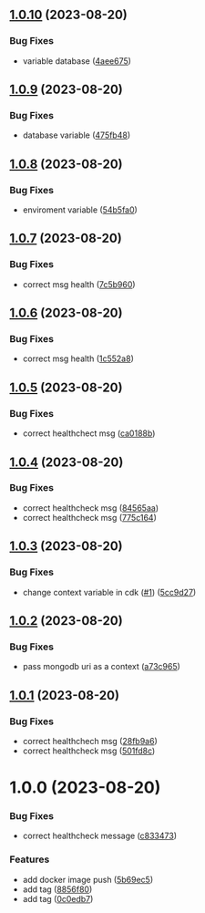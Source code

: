 ## [1.0.10](https://github.com/siobhanmt3/cdk-project/compare/v1.0.9...v1.0.10) (2023-08-20)


### Bug Fixes

* variable database ([4aee675](https://github.com/siobhanmt3/cdk-project/commit/4aee6754e9d578a4cf1ff83b39457e7934a39d61))

## [1.0.9](https://github.com/siobhanmt3/cdk-project/compare/v1.0.8...v1.0.9) (2023-08-20)


### Bug Fixes

* database variable ([475fb48](https://github.com/siobhanmt3/cdk-project/commit/475fb48ff78798de2d71cce386891ff5bf4bbffb))

## [1.0.8](https://github.com/siobhanmt3/cdk-project/compare/v1.0.7...v1.0.8) (2023-08-20)


### Bug Fixes

* enviroment variable ([54b5fa0](https://github.com/siobhanmt3/cdk-project/commit/54b5fa0f67aa55f471d306a0d5b6c87be7f741eb))

## [1.0.7](https://github.com/siobhanmt3/cdk-project/compare/v1.0.6...v1.0.7) (2023-08-20)


### Bug Fixes

* correct msg health ([7c5b960](https://github.com/siobhanmt3/cdk-project/commit/7c5b960a7bfacc0dee67887e22a50e528781a7a3))

## [1.0.6](https://github.com/siobhanmt3/cdk-project/compare/v1.0.5...v1.0.6) (2023-08-20)


### Bug Fixes

* correct msg health ([1c552a8](https://github.com/siobhanmt3/cdk-project/commit/1c552a86ebed039cc9313706e4be0c076cfb914e))

## [1.0.5](https://github.com/siobhanmt3/cdk-project/compare/v1.0.4...v1.0.5) (2023-08-20)


### Bug Fixes

* correct healthchect msg ([ca0188b](https://github.com/siobhanmt3/cdk-project/commit/ca0188bf5abb90b85285c2265232df198d15a82d))

## [1.0.4](https://github.com/siobhanmt3/cdk-project/compare/v1.0.3...v1.0.4) (2023-08-20)


### Bug Fixes

* correct healthcheck msg ([84565aa](https://github.com/siobhanmt3/cdk-project/commit/84565aa696d52d4af58803de9122f6ef2d2e8e25))
* correct healthcheck msg ([775c164](https://github.com/siobhanmt3/cdk-project/commit/775c164fa956c728aa4d65bc5e6a010c702748cd))

## [1.0.3](https://github.com/siobhanmt3/cdk-project/compare/v1.0.2...v1.0.3) (2023-08-20)


### Bug Fixes

* change context variable in cdk ([#1](https://github.com/siobhanmt3/cdk-project/issues/1)) ([5cc9d27](https://github.com/siobhanmt3/cdk-project/commit/5cc9d2769abdea794014f80c1178a4fc10c280b3))

## [1.0.2](https://github.com/siobhanmt3/cdk-project/compare/v1.0.1...v1.0.2) (2023-08-20)


### Bug Fixes

* pass mongodb uri as a context ([a73c965](https://github.com/siobhanmt3/cdk-project/commit/a73c96588ec3dfa0f82247d8aadab4689957be6a))

## [1.0.1](https://github.com/siobhanmt3/cdk-project/compare/v1.0.0...v1.0.1) (2023-08-20)


### Bug Fixes

* correct healthchech msg ([28fb9a6](https://github.com/siobhanmt3/cdk-project/commit/28fb9a634c3eedd888808d9c71881e39a2552a0d))
* correct healthcheck msg ([501fd8c](https://github.com/siobhanmt3/cdk-project/commit/501fd8c5336d43d1cc72e2ed0e25ec6b3d72f8fa))

# 1.0.0 (2023-08-20)


### Bug Fixes

* correct healthcheck message ([c833473](https://github.com/siobhanmt3/cdk-project/commit/c8334730b5954f2bfda6978b38ecbb6874585766))


### Features

* add docker image push ([5b69ec5](https://github.com/siobhanmt3/cdk-project/commit/5b69ec5a7e7977af8cd5ffce5ea320ef18d55747))
* add tag ([8856f80](https://github.com/siobhanmt3/cdk-project/commit/8856f807ac408b729b8113f7716e370ddf0e0620))
* add tag ([0c0edb7](https://github.com/siobhanmt3/cdk-project/commit/0c0edb704adb5e2b91b228f6eeb1128de7621cfb))
